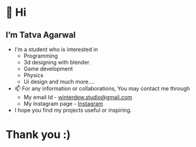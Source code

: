 # 👋 Hi
## I’m Tatva Agarwal
- I'm a student who is interested in
  - Programming
  - 3d designing with blender.
  - Game development
  - Physics
  - Ui design and much more....
- 📫 For any information or collaborations, You may contact me through 
  - My email Id - winterdew.studio@gmail.com
  - My Instagram page - [Instagram]("https://instagram.com/winterdew__")
- I hope you find my projects useful or inspiring.
# Thank you :)

<!---
CoderTatva-2006/CoderTatva-2006 is a ✨ special ✨ repository because its `README.md` (this file) appears on your GitHub profile.
You can click the Preview link to take a look at your changes.
--->
